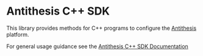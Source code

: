 # Antithesis C++ SDK

This library provides methods for C++ programs to configure the [Antithesis](https://antithesis.com) platform. 

For general usage guidance see the [Antithesis C++ SDK Documentation](https://antithesis.com/docs/using_antithesis/sdk/c_sdk.html)
